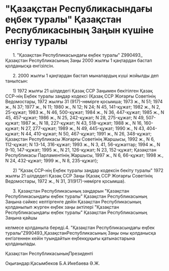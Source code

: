 # "Қазақстан Республикасындағы еңбек туралы" Қазақстан Республикасының Заңын күшіне енгізу туралы

      1. "Қазақстан Республикасындағы еңбек туралы" Z990493_ Қазақстан Республикасының Заңы 2000 жылғы 1 қаңтардан бастап қолданысқа енгізілсін.

      2. 2000 жылғы 1 қаңтардан бастап мыналардың күші жойылды деп танылсын:

      1) 1972 жылғы 21 шілдедегі Қазақ ССР Заңымен бекітілген Қазақ ССР-нің Еңбек туралы заңдар кодексі (Қазақ ССР Жоғарғы Советінің Ведомостары, 1972 жылғы 31 (917)-нөмірге қосымша; 1973 ж., N 51; 1974 ж., N 37; 1977 ж., N 11; 1980 ж., N 12; N 24; N 45, 141-құжат; 1982 ж., N 2, 25-құжат; 1983 ж., N 46, 500-құжат; 1984 ж., N 36, 447-құжат; 1985 ж., N 45, 457-құжат; 1986 ж., N 25, 242-құжат; N 28, 275-құжат; N 49, 507-құжат; 1987 ж., N 18, 227-құжат; N 43, 518-құжат; 1988 ж., N 16, 160-құжат; N 27, 277-құжат; 1989 ж., N 49, 445-құжат; 1990 ж., N 43, 404-құжат; N 44, 410-құжат; N 50, 467-құжат; 1991 ж., N 26, 348-құжат; Қазақстан Республикасы Жоғарғы Советінің Жаршысы, 1992 ж., N 6, 112-құжат; N 13-14, 316-құжат; 1993 ж., N 3, 41, 56-құжаттар; 1994 ж., N 9-10, 147-құжат; 1995 ж., N 21, 126-құжат; N 23, 152-құжат; Қазақстан Республикасы Парламентінің Жаршысы, 1997 ж., N 6, 66-құжат; 1998 ж., N 24, 432-құжат; 1999 ж., N 8, 235-құжат);

      2) "Қазақ ССР-нің Еңбек туралы заңдар кодексін бекіту туралы" 1972 жылғы 21 шілдедегі Қазақ ССР Заңы (Қазақ ССР Жоғарғы Советінің Ведомостары, 1972 ж., N 31, 31(917)-нөмірге қосымша).

      3. Қазақстан Республикасының заңдарын "Қазақстан Республикасындағы еңбек туралы" Қазақстан Республикасының Заңына сәйкес келтіргенге дейін Қазақстан Республикасының қолданылып жүрген еңбек заңы актілері "Қазақстан Республикасындағы еңбек туралы" Қазақстан Республикасының Заңына қайшы

келмесе қолданыла береді.4. "Қазақстан Республикасындағы еңбек туралы"Z990493_ҚазақстанРеспубликасының Заңы оны қолданысқа енгізгеннен кейін туындайтын еңбекқұқығы қатынастарына қолданылады.

Қазақстан РеспубликасыныңПрезиденті

Оқығандар:Қасымбеков Б.А.Икебаева Ә.Ж.

